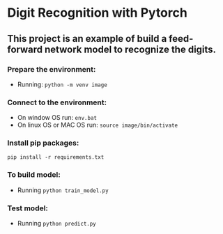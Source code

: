 # Digit Recognition with Pytorch

## This project is an example of build a feed-forward network model to recognize the digits.

### Prepare the environment:

- Running: `python -m venv image`

### Connect to the environment:

- On window OS run: `env.bat`
- On linux OS or MAC OS run: `source image/bin/activate`

### Install pip packages:

`pip install -r requirements.txt`

### To build model:

- Running `python train_model.py`

### Test model:

- Running `python predict.py`

